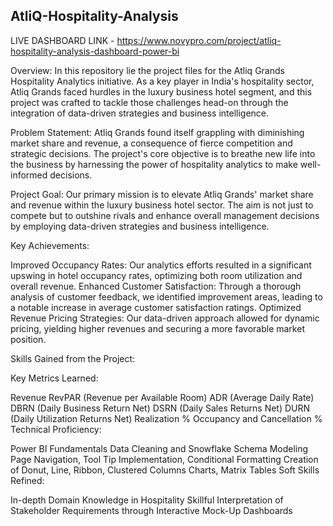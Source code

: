 ## AtliQ-Hospitality-Analysis

LIVE DASHBOARD LINK - https://www.novypro.com/project/atliq-hospitality-analysis-dashboard-power-bi

Overview:
In this repository lie the project files for the Atliq Grands Hospitality Analytics initiative. As a key player in India's hospitality sector, Atliq Grands faced hurdles in the luxury business hotel segment, and this project was crafted to tackle those challenges head-on through the integration of data-driven strategies and business intelligence.

Problem Statement:
Atliq Grands found itself grappling with diminishing market share and revenue, a consequence of fierce competition and strategic decisions. The project's core objective is to breathe new life into the business by harnessing the power of hospitality analytics to make well-informed decisions.

Project Goal:
Our primary mission is to elevate Atliq Grands' market share and revenue within the luxury business hotel sector. The aim is not just to compete but to outshine rivals and enhance overall management decisions by employing data-driven strategies and business intelligence.

Key Achievements:

Improved Occupancy Rates: Our analytics efforts resulted in a significant upswing in hotel occupancy rates, optimizing both room utilization and overall revenue.
Enhanced Customer Satisfaction: Through a thorough analysis of customer feedback, we identified improvement areas, leading to a notable increase in average customer satisfaction ratings.
Optimized Revenue Pricing Strategies: Our data-driven approach allowed for dynamic pricing, yielding higher revenues and securing a more favorable market position.

Skills Gained from the Project:

Key Metrics Learned:

Revenue
RevPAR (Revenue per Available Room)
ADR (Average Daily Rate)
DBRN (Daily Business Return Net)
DSRN (Daily Sales Returns Net)
DURN (Daily Utilization Returns Net)
Realization %
Occupancy and Cancellation %
Technical Proficiency:

Power BI Fundamentals
Data Cleaning and Snowflake Schema Modeling
Page Navigation, Tool Tip Implementation, Conditional Formatting
Creation of Donut, Line, Ribbon, Clustered Columns Charts, Matrix Tables
Soft Skills Refined:

In-depth Domain Knowledge in Hospitality
Skillful Interpretation of Stakeholder Requirements through Interactive Mock-Up Dashboards

